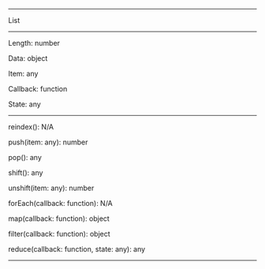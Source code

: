 ------
List

------
Length: number

Data: object

Item: any

Callback: function

State: any

------
reindex(): N/A

push(item: any): number

pop(): any

shift(): any

unshift(item: any): number

forEach(callback: function): N/A

map(callback: function): object

filter(callback: function): object

reduce(callback: function, state: any): any

------